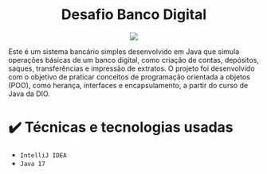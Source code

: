<h1 align="center">Desafio Banco Digital </h1>
<p align="center">
<img loading="lazy" src="http://img.shields.io/static/v1?label=STATUS&message=FINALIZADO&color=GREEN&style=for-the-badge"/>

Este é um sistema bancário simples desenvolvido em Java que simula operações básicas de um banco digital, como criação de contas, depósitos, saques, transferências e impressão de extratos. 
O projeto foi desenvolvido com o objetivo de praticar conceitos de programação orientada a objetos (POO), como herança, interfaces e encapsulamento, a partir do curso de Java da DIO.

# ✔️ Técnicas e tecnologias usadas
- ``IntelliJ IDEA``
- ``Java 17 ``


